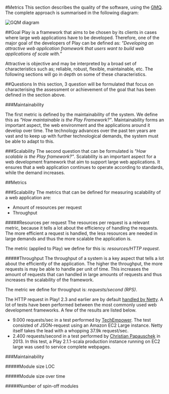 #Metrics
This section describes the quality of the software, using the [GMQ](http://www.im-institute.org/gqm/gqm%20guide%20non%20printable.pdf). The complete approach is summarised in the following diagram:

![GQM diagram](gqm.png)
<!--- 
	You can adopt the diagram on this page, please update the gqm.png snapshot.
http://www.nomnoml.com/#view/%0A[Goal]%0A[Goal]->[Scalability]%0A[Goal]->[Maintainability]%0A[Scalability]->[Resources%20per%20request]%0A[Scalability]->[Throughput]%0A[Maintainability]->[Module%20size%20LOC/module]%0A[Maintainability]->[Module%20size%20over%20time]%0A[Maintainability]->[#Spin-off%20modules]
-->

##Goal
Play is a framework that aims to be chosen by its clients in cases where large web applications have to be developed. Therefore, one of the major goal of the developers of Play can be defined as: _"Developing an attractive web application framework that users want to build web applications of scale with."_

Attractive is objective and may be interpreted by a broad set of characteristics such as; reliable, robust, flexible, maintainable, etc. The following sections will go in depth on some of these characteristics.

##Questions
In this section, 3 question will be formulated that focus on characterising the assessment or achievement of the goal that has been defined in the section above.

###Maintainability

The first metric is defined by the maintainability of the system. We define this as _"How maintainable is the Play Framework?"_. Maintainability forms an important aspect, the web environment and the applications around it develop over time. The technology advances over the past ten years are vast and to keep up with further technological demands, the system must be able to adapt to this.

###Scalability
The second question that can be formulated is _"How scalable is the Play framework?"_. Scalability is an important aspect for a web development framework that aim to support large web applications. It ensures that a web application continues to operate according to standards, while the demand increases.

##Metrics

###Scalability
The metrics that can be defined for measuring scalability of a web application are:
* Amount of resources per request
* Throughput

#####Resources per request
The resources per request is a relevant metric, because it tells a lot about the efficiency of handling the requests. The more efficient a request is handled, the less resources are needed in large demands and thus the more scalable the application is.

The metric (applied to Play) we define for this is: _resources/HTTP request_.


#####Throughput
The throughput of a system is a key aspect that tells a lot about the efficiently of the application. The higher the throughput, the more requests is may be able to handle per unit of time. This increases the amount of requests that can handled in large amounts of requests and thus increases the scalability of the framework.

The metric we define for throughput is: _requests/second (RPS)_.

The HTTP request in Play! 2.3 and earlier are by default [handled by Netty](https://www.playframework.com/documentation/1.1/api/play/mvc/class-use/Http.Request.html). A lot of tests have been performed between the most commonly used web development frameworks. A few of the results are listed below.

* 9.000 requests/sec in a test performed by [TechEmpower](http://www.techempower.com/blog/2013/04/05/frameworks-round-2/). The test consisted of JSON-request using an Amazon EC2 Large instance. Netty itself takes the lead with a whopping 37.9k request/sec.
* 2.400 requests/second in a test performed by [Christian Papauschek](http://blog.papauschek.com/2013/04/real-world-performance-of-the-play-framework-on-ec2/) in 2013. In this test, a Play 2.1.1-scala production instance running on EC2 large was used to service complete webpages. 

###Maintainability

#####Module size LOC

#####Module size over time

#####Number of spin-off modules

